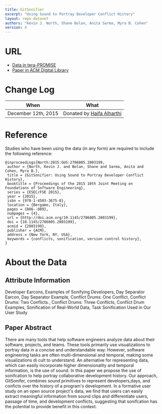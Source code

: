 ```yaml
---
title: GitSonifier
excerpt: "Using Sound to Portray Developer Conflict History"
layout: repo-dataset
authors: "Kevin J. North, Shane Bolan, Anita Sarma, Myra B. Cohen"
version: 4
---
```


# URL

* [Data in tera-PROMISE](https://terapromise.csc.ncsu.edu/!/#repo/view/head/other/sonifier)
* [Paper in ACM Digital Library](http://dl.acm.org/citation.cfm?id=2803199)

# Change Log

When | What
---- | ----
December 12th, 2015 | Donated by [Haifa Alharthi](mailto:halha060@uottawa.ca)

# Reference

Studies who have been using the data (in any form) are required to include the following reference:

```
@inproceedings{North:2015:GUS:2786805.2803199,
 author = {North, Kevin J. and Bolan, Shane and Sarma, Anita and Cohen, Myra B.},
 title = {GitSonifier: Using Sound to Portray Developer Conflict History},
 booktitle = {Proceedings of the 2015 10th Joint Meeting on Foundations of Software Engineering},
 series = {ESEC/FSE 2015},
 year = {2015},
 isbn = {978-1-4503-3675-8},
 location = {Bergamo, Italy},
 pages = {886--889},
 numpages = {4},
 url = {http://doi.acm.org/10.1145/2786805.2803199},
 doi = {10.1145/2786805.2803199},
 acmid = {2803199},
 publisher = {ACM},
 address = {New York, NY, USA},
 keywords = {conflicts, sonification, version control history},
}
```

# About the Data

## Attribute Information

Developer Earcons, Examples of Sonifying Developers,  Day Separator Earcon,  Day Separator Example,  Conflict Drums: One Conflict,  Conflict Drums: Two Conflicts.,  Conflict Drums: Three Conflicts,  Conflict Drum Examples,  Sonification of Real-World Data,  Task Sonification Used in Our User Study

## Paper Abstract

There are many tools that help software engineers analyze data about their software, projects, and teams. These tools primarily use visualizations to portray data in a concise and understandable way. However, software engineering tasks are often multi-dimensional and temporal, making some visualizations di cult to understand. An alternative for representing data, which can easily incorporate higher dimensionality and temporal information, is the use of sound. In this paper we propose the use of sonifcation to help portray collaborative development history. Our approach, GitSonifer, combines sound primitives to represent developers,days, and conficts over the history of a program's development. In a formative user study on an open source project's data, we find that users can easily extract meaningful information from sound clips and differentiate users, passage of time, and development conflicts, suggesting that sonifcation has the potential to provide benefit in this context.
